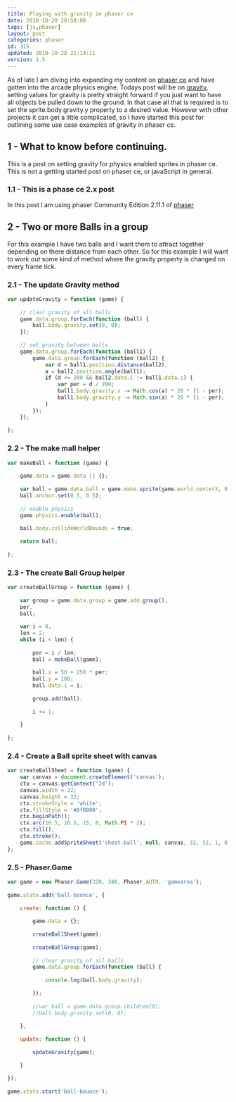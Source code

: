 ```yaml
---
title: Playing with gravity in phaser ce
date: 2018-10-28 20:58:00
tags: [js,phaser]
layout: post
categories: phaser
id: 315
updated: 2018-10-28 21:14:11
version: 1.5
---
```


As of late I am diving into expanding my content on [phaser ce](https://photonstorm.github.io/phaser-ce/index.html) and have gotten into the arcade physics engine. Todays post will be on [gravity](https://photonstorm.github.io/phaser-ce/Phaser.Physics.Arcade.Body.html#gravity), setting values for gravity is pretty straight forward if you just want to have all objects be pulled down to the ground. In that case all that is required is to set the sprite.body.gravity.y property to a desired value. However with other projects it can get a little complicated, so I have started this post for outlining some use case examples of gravity in phaser ce.

<!-- more -->

## 1 - What to know before continuing.

This is a post on setting gravity for physics enabled sprites in phaser ce. This is not a getting started post on phaser ce, or javaScript in general.

### 1.1 - This is a phase ce 2.x post

In this post I am using phaser Community Edition 2.11.1 of [phaser](https://phaser.io/)

## 2 - Two or more Balls in a group

For this example I have two balls and I want them to attract together depending on there distance from each other. So for this example I will want to work out some kind of method where the gravity property is changed on every frame tick.

### 2.1 - The update Gravity method

```js
var updateGravity = function (game) {
 
    // clear gravity of all balls
    game.data.group.forEach(function (ball) {
        ball.body.gravity.set(0, 0);
    });
 
    // set gravity between balls
    game.data.group.forEach(function (ball1) {
        game.data.group.forEach(function (ball2) {
            var d = ball1.position.distance(ball2),
            a = ball2.position.angle(ball1);
            if (d <= 200 && ball2.data.i != ball1.data.i) {
                var per = d / 200;
                ball1.body.gravity.x -= Math.cos(a) * 20 * (1 - per);
                ball1.body.gravity.y -= Math.sin(a) * 20 * (1 - per);
            }
        });
    });
 
};
```

### 2.2 - The make mall helper

```js
var makeBall = function (game) {
 
    game.data = game.data || {};
 
    var ball = game.data.ball = game.make.sprite(game.world.centerX, 0, 'sheet-ball', 0);
    ball.anchor.set(0.5, 0.5);
 
    // enable physics
    game.physics.enable(ball);
 
    ball.body.collideWorldBounds = true;
 
    return ball;
 
};
```

### 2.3 - The create Ball Group helper

```js
var createBallGroup = function (game) {
 
    var group = game.data.group = game.add.group(),
    per,
    ball;
 
    var i = 0,
    len = 2;
    while (i < len) {
 
        per = i / len;
        ball = makeBall(game);
 
        ball.x = 50 + 250 * per;
        ball.y = 100;
        ball.data.i = i;
 
        group.add(ball);
 
        i += 1;
 
    }
 
};
```

### 2.4 - Create a Ball sprite sheet with canvas

```js
var createBallSheet = function (game) {
    var canvas = document.createElement('canvas');
    ctx = canvas.getContext('2d');
    canvas.width = 32;
    canvas.height = 32;
    ctx.strokeStyle = 'white';
    ctx.fillStyle = '#8f0000';
    ctx.beginPath();
    ctx.arc(16.5, 16.5, 15, 0, Math.PI * 2);
    ctx.fill();
    ctx.stroke();
    game.cache.addSpriteSheet('sheet-ball', null, canvas, 32, 32, 1, 0, 0);
};
```

### 2.5 - Phaser.Game

```js
var game = new Phaser.Game(320, 240, Phaser.AUTO, 'gamearea');
 
game.state.add('ball-bounce', {
 
    create: function () {
 
        game.data = {};
 
        createBallSheet(game);
 
        createBallGroup(game);
 
        // clear gravity of all balls
        game.data.group.forEach(function (ball) {
 
            console.log(ball.body.gravity);
 
        });
 
        //var ball = game.data.group.children[0];
        //ball.body.gravity.set(0, 0);
 
    },
 
    update: function () {
 
        updateGravity(game);
 
    }
 
});
 
game.state.start('ball-bounce');
```
